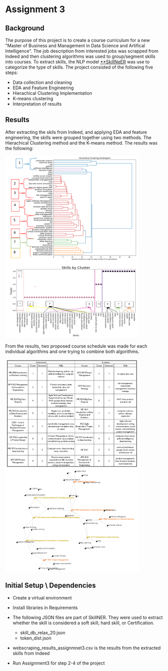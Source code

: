 # Assignment 3

## Background

The purpose of this project is to create a course curriculum for a new "Master of Business and Management in Data Science and Artifical Intelligence". The job description from interested jobs was scrapped from Indeed and then clustering algorithms was used to group/segment skills into courses. To extract skills, the NLP model [**SkillNeER](https://github.com/AnasAito/SkillNER) was use to categorize the type of skills. The project consisted of the following five steps:

* Data collection and cleaning
* EDA and Feature Engineering
* Hierachical Clustering Implementation
* K-means clustering
* Interpretation of results 


## Results

After extracting the skils from Indeed, and applying EDA and feature engineering, the skills were grouped together using two methods. The Hierachical Clustering method and the K-means method. The results was the following:

<img src="Images/Hierachical.png" width="425"/> <img src="Images/K-means.png" width="425"/> 

From the results, two proposed course schedule was made for each individual algorithms and one trying to combine both algorithms.

<img src="Images/Proposed_Schedule.png" width="425"/> <img src="Images/Merged_Schedule.png" width="425"/> 


## Initial Setup \ Dependencies

* Create a virtual environment
* Install libraries in Requirements
* The following JSON files are part of SkillNER. They were used to extract whether the skill is considered a soft skill,
hard skill, or Certification. 
	* skill_db_relax_20.json
	* token_dist.json

* webscraping_results_assignmnet3.csv is the results from the extracted skills from Indeed
* Run Assignment3 for step 2-4 of the project
